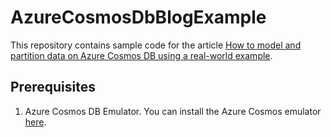 # AzureCosmosDbBlogExample

This repository contains sample code for the article [How to model and partition data on Azure Cosmos DB using a real-world example](https://docs.microsoft.com/en-us/azure/cosmos-db/how-to-model-partition-example).



## Prerequisites
1. Azure Cosmos DB Emulator.  You can install the Azure Cosmos emulator [here](https://docs.microsoft.com/en-us/azure/cosmos-db/local-emulator).
